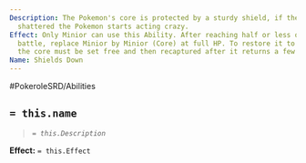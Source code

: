 ```yaml
---
Description: The Pokemon's core is protected by a sturdy shield, if the shield is
  shattered the Pokemon starts acting crazy.
Effect: Only Minior can use this Ability. After reaching half or less of its HP in
  battle, replace Minior by Minior (Core) at full HP. To restore it to its base form,
  the core must be set free and then recaptured after it returns a few days later.
Name: Shields Down
---
```


#PokeroleSRD/Abilities

## `= this.name`

> *`= this.Description`*

**Effect:** `= this.Effect`